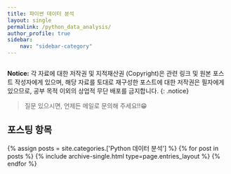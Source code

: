 ```yaml
---
title: 파이썬 데이터 분석
layout: single
permalink: /python_data_analysis/
author_profile: true
sidebar:
    nav: "sidebar-category"
---
```


<figure style="width: 150%" class="align-center">
  <img src="{{ site.url }}{{ site.baseurl }}/assets/images/python_data_analysis.png" alt="">
</figure>

**Notice:** 각 자료에 대한 저작권 및 지적재산권 (Copyright)은 관련 링크 및 원본 포스트 작성자에게 있으며, 해당 자료를 토대로 재구성한 포스트에 대한 저작권은 필자에게 있으므로, 공부 목적 이외의 상업적 무단 배포를 금지합니다.
{: .notice}

>질문 있으시면, 언제든 메일로 문의해 주세요!!😁

## 포스팅 항목

{% assign posts = site.categories.['Python 데이터 분석'] %}
{% for post in posts %} {% include archive-single.html type=page.entries_layout %} {% endfor %}